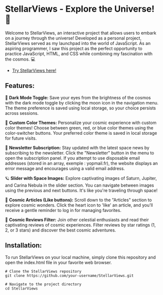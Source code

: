 # StellarViews - Explore the Universe! 🚀

Welcome to StellarViews, an interactive project that allows users to embark on a journey through the universe! Developed as a personal project, StellarViews served as my launchpad into the world of JavaScript. As an aspiring programmer, I saw this project as the perfect opportunity to practice JavaScript, HTML, and CSS while combining my fascination with the cosmos. :computer: 

- [Try StellarViews here!](https://stellar-views.vercel.app/)

## Features:

🌌 **Dark Mode Toggle:** Save your eyes from the brightness of the cosmos with the dark mode toggle by clicking the moon icon in the navigation menu. The theme preference is saved using local storage, so your choice persists across sessions.

🎨 **Custom Color Themes:** Personalize your cosmic experience with custom color themes! Choose between green, red, or blue color themes using the color-switcher buttons. Your preferred color theme is saved in local storage for future visits.

💌 **Newsletter Subscription:** Stay updated with the latest space news by subscribing to the newsletter. Click the "Newsletter" button in the menu to open the subscription panel. If you attempt to use disposable email addresses (stored in an array, exemple : yopmail.fr), the website displays an error message and encourages using a valid email address.

🪐 **Slider with Space Images:** Explore captivating images of Saturn, Jupiter, and Carina Nebula in the slider section. You can navigate between images using the previous and next buttons. It's like you're traveling through space!

📜 **Cosmic Articles (Like buttons):** Scroll down to the "Articles" section to explore cosmic wonders. Click the heart icon to 'like' an article, and you'll receive a gentle reminder to log in for managing favorites.

🌟 **Cosmic Reviews Filter:** Join other celestial enthusiasts and read their captivating reviews of cosmic experiences. Filter reviews by star ratings (1, 2, or 3 stars) and discover the best cosmic adventures.

## Installation:

To run StellarViews on your local machine, simply clone this repository and open the index.html file in your favorite web browser. 
```
# Clone the StellarViews repository
git clone https://github.com/your-username/StellarViews.git

# Navigate to the project directory
cd StellarViews
```
